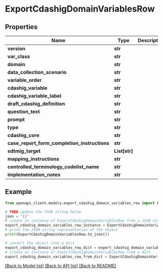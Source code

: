 # ExportCdashigDomainVariablesRow


## Properties

Name | Type | Description | Notes
------------ | ------------- | ------------- | -------------
**version** | **str** |  | [optional] 
**var_class** | **str** |  | [optional] 
**domain** | **str** |  | [optional] 
**data_collection_scenario** | **str** |  | [optional] 
**variable_order** | **str** |  | [optional] 
**cdashig_variable** | **str** |  | [optional] 
**cdashig_variable_label** | **str** |  | [optional] 
**draft_cdashig_definition** | **str** |  | [optional] 
**question_text** | **str** |  | [optional] 
**prompt** | **str** |  | [optional] 
**type** | **str** |  | [optional] 
**cdashig_core** | **str** |  | [optional] 
**case_report_form_completion_instructions** | **str** |  | [optional] 
**sdtmig_target** | **List[str]** |  | [optional] 
**mapping_instructions** | **str** |  | [optional] 
**controlled_terminology_codelist_name** | **str** |  | [optional] 
**implementation_notes** | **str** |  | [optional] 

## Example

```python
from openapi_client.models.export_cdashig_domain_variables_row import ExportCdashigDomainVariablesRow

# TODO update the JSON string below
json = "{}"
# create an instance of ExportCdashigDomainVariablesRow from a JSON string
export_cdashig_domain_variables_row_instance = ExportCdashigDomainVariablesRow.from_json(json)
# print the JSON string representation of the object
print(ExportCdashigDomainVariablesRow.to_json())

# convert the object into a dict
export_cdashig_domain_variables_row_dict = export_cdashig_domain_variables_row_instance.to_dict()
# create an instance of ExportCdashigDomainVariablesRow from a dict
export_cdashig_domain_variables_row_from_dict = ExportCdashigDomainVariablesRow.from_dict(export_cdashig_domain_variables_row_dict)
```
[[Back to Model list]](../README.md#documentation-for-models) [[Back to API list]](../README.md#documentation-for-api-endpoints) [[Back to README]](../README.md)


